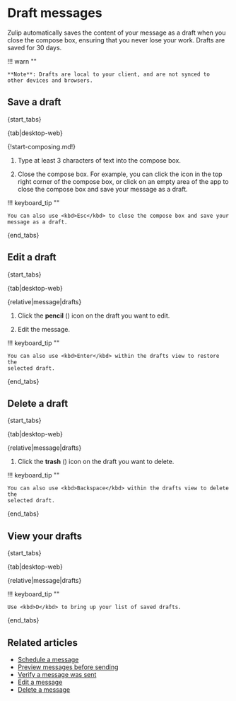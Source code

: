 # Draft messages

Zulip automatically saves the content of your message as a draft when you
close the compose box, ensuring that you never lose your work. Drafts are
saved for 30 days.

!!! warn ""

    **Note**: Drafts are local to your client, and are not synced to
    other devices and browsers.

## Save a draft

{start_tabs}

{tab|desktop-web}

{!start-composing.md!}

1. Type at least 3 characters of text into the compose box.

1. Close the compose box. For example, you can click the
   <i class="fa fa-remove"></i> icon in the top right corner of the compose
   box, or click on an empty area of the app to close the compose box and save
   your message as a draft.

!!! keyboard_tip ""

    You can also use <kbd>Esc</kbd> to close the compose box and save your
    message as a draft.

{end_tabs}

## Edit a draft

{start_tabs}

{tab|desktop-web}

{relative|message|drafts}

1. Click the **pencil** (<i class="fa fa-pencil"></i>) icon on the draft you
   want to edit.

1. Edit the message.

!!! keyboard_tip ""

    You can also use <kbd>Enter</kbd> within the drafts view to restore the
    selected draft.

{end_tabs}

## Delete a draft

{start_tabs}

{tab|desktop-web}

{relative|message|drafts}

1. Click the **trash** (<i class="fa fa-trash-o"></i>) icon on the draft you
   want to delete.

!!! keyboard_tip ""

    You can also use <kbd>Backspace</kbd> within the drafts view to delete the
    selected draft.

{end_tabs}

## View your drafts

{start_tabs}

{tab|desktop-web}

{relative|message|drafts}

!!! keyboard_tip ""

    Use <kbd>D</kbd> to bring up your list of saved drafts.

{end_tabs}

## Related articles

* [Schedule a message](/help/schedule-a-message)
* [Preview messages before sending](/help/preview-your-message-before-sending)
* [Verify a message was sent](/help/verify-your-message-was-successfully-sent)
* [Edit a message](/help/edit-a-message)
* [Delete a message](/help/delete-a-message)
